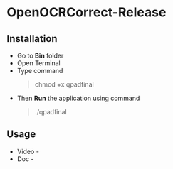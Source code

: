 # OpenOCRCorrect-Release

## Installation

* Go to **Bin** folder
* Open Terminal
* Type command 
    > chmod +x qpadfinal
* Then **Run** the application using command
    > ./qpadfinal


## Usage
 * Video - 
 * Doc -  